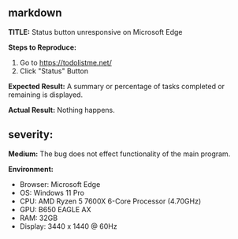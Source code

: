 ## markdown

**TITLE:** Status button unresponsive on Microsoft Edge

**Steps to Reproduce:**
1. Go to https://todolistme.net/
2. Click "Status" Button

**Expected Result:**
A summary or percentage of tasks completed or remaining is displayed.

**Actual Result:**
Nothing happens.

## severity: 
**Medium:** 
The bug does not effect functionality of the main program.

**Environment:**
- Browser: Microsoft Edge
- OS: Windows 11 Pro
- CPU: AMD Ryzen 5 7600X 6-Core Processor (4.70GHz)
- GPU: B650 EAGLE AX
- RAM: 32GB
- Display: 3440 x 1440 @ 60Hz
